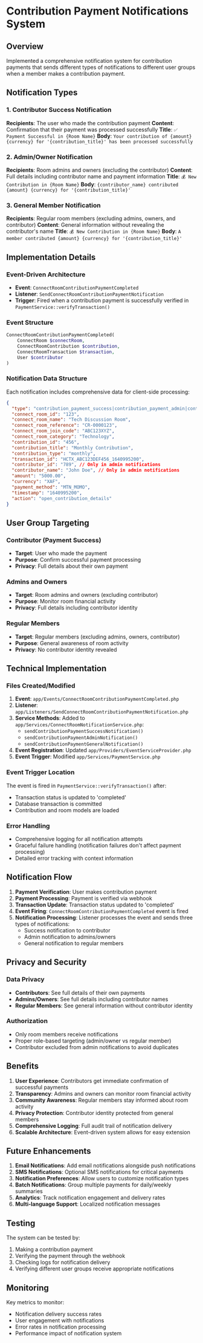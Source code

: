 # Contribution Payment Notifications System

## Overview
Implemented a comprehensive notification system for contribution payments that sends different types of notifications to different user groups when a member makes a contribution payment.

## Notification Types

### 1. Contributor Success Notification
**Recipients**: The user who made the contribution payment
**Content**: Confirmation that their payment was processed successfully
**Title**: `✅ Payment Successful in {Room Name}`
**Body**: `Your contribution of {amount} {currency} for '{contribution_title}' has been processed successfully`

### 2. Admin/Owner Notification
**Recipients**: Room admins and owners (excluding the contributor)
**Content**: Full details including contributor name and payment information
**Title**: `💰 New Contribution in {Room Name}`
**Body**: `{contributor_name} contributed {amount} {currency} for '{contribution_title}'`

### 3. General Member Notification
**Recipients**: Regular room members (excluding admins, owners, and contributor)
**Content**: General information without revealing the contributor's name
**Title**: `💰 New Contribution in {Room Name}`
**Body**: `A member contributed {amount} {currency} for '{contribution_title}'`

## Implementation Details

### Event-Driven Architecture
- **Event**: `ConnectRoomContributionPaymentCompleted`
- **Listener**: `SendConnectRoomContributionPaymentNotification`
- **Trigger**: Fired when a contribution payment is successfully verified in `PaymentService::verifyTransaction()`

### Event Structure
```php
ConnectRoomContributionPaymentCompleted(
    ConnectRoom $connectRoom,
    ConnectRoomContribution $contribution,
    ConnectRoomTransaction $transaction,
    User $contributor
)
```

### Notification Data Structure
Each notification includes comprehensive data for client-side processing:

```json
{
  "type": "contribution_payment_success|contribution_payment_admin|contribution_payment_general",
  "connect_room_id": "123",
  "connect_room_name": "Tech Discussion Room",
  "connect_room_reference": "CR-0000123",
  "connect_room_join_code": "ABC123XYZ",
  "connect_room_category": "Technology",
  "contribution_id": "456",
  "contribution_title": "Monthly Contribution",
  "contribution_type": "monthly",
  "transaction_id": "HCTX_ABC123DEF456_1640995200",
  "contributor_id": "789", // Only in admin notifications
  "contributor_name": "John Doe", // Only in admin notifications
  "amount": "5000.00",
  "currency": "XAF",
  "payment_method": "MTN_MOMO",
  "timestamp": "1640995200",
  "action": "open_contribution_details"
}
```

## User Group Targeting

### Contributor (Payment Success)
- **Target**: User who made the payment
- **Purpose**: Confirm successful payment processing
- **Privacy**: Full details about their own payment

### Admins and Owners
- **Target**: Room admins and owners (excluding contributor)
- **Purpose**: Monitor room financial activity
- **Privacy**: Full details including contributor identity

### Regular Members
- **Target**: Regular members (excluding admins, owners, contributor)
- **Purpose**: General awareness of room activity
- **Privacy**: No contributor identity revealed

## Technical Implementation

### Files Created/Modified

1. **Event**: `app/Events/ConnectRoomContributionPaymentCompleted.php`
2. **Listener**: `app/Listeners/SendConnectRoomContributionPaymentNotification.php`
3. **Service Methods**: Added to `app/Services/ConnectRoomNotificationService.php`:
   - `sendContributionPaymentSuccessNotification()`
   - `sendContributionPaymentAdminNotification()`
   - `sendContributionPaymentGeneralNotification()`
4. **Event Registration**: Updated `app/Providers/EventServiceProvider.php`
5. **Event Trigger**: Modified `app/Services/PaymentService.php`

### Event Trigger Location
The event is fired in `PaymentService::verifyTransaction()` after:
- Transaction status is updated to 'completed'
- Database transaction is committed
- Contribution and room models are loaded

### Error Handling
- Comprehensive logging for all notification attempts
- Graceful failure handling (notification failures don't affect payment processing)
- Detailed error tracking with context information

## Notification Flow

1. **Payment Verification**: User makes contribution payment
2. **Payment Processing**: Payment is verified via webhook
3. **Transaction Update**: Transaction status updated to 'completed'
4. **Event Firing**: `ConnectRoomContributionPaymentCompleted` event is fired
5. **Notification Processing**: Listener processes the event and sends three types of notifications:
   - Success notification to contributor
   - Admin notification to admins/owners
   - General notification to regular members

## Privacy and Security

### Data Privacy
- **Contributors**: See full details of their own payments
- **Admins/Owners**: See full details including contributor names
- **Regular Members**: See general information without contributor identity

### Authorization
- Only room members receive notifications
- Proper role-based targeting (admin/owner vs regular member)
- Contributor excluded from admin notifications to avoid duplicates

## Benefits

1. **User Experience**: Contributors get immediate confirmation of successful payments
2. **Transparency**: Admins and owners can monitor room financial activity
3. **Community Awareness**: Regular members stay informed about room activity
4. **Privacy Protection**: Contributor identity protected from general members
5. **Comprehensive Logging**: Full audit trail of notification delivery
6. **Scalable Architecture**: Event-driven system allows for easy extension

## Future Enhancements

1. **Email Notifications**: Add email notifications alongside push notifications
2. **SMS Notifications**: Optional SMS notifications for critical payments
3. **Notification Preferences**: Allow users to customize notification types
4. **Batch Notifications**: Group multiple payments for daily/weekly summaries
5. **Analytics**: Track notification engagement and delivery rates
6. **Multi-language Support**: Localized notification messages

## Testing

The system can be tested by:
1. Making a contribution payment
2. Verifying the payment through the webhook
3. Checking logs for notification delivery
4. Verifying different user groups receive appropriate notifications

## Monitoring

Key metrics to monitor:
- Notification delivery success rates
- User engagement with notifications
- Error rates in notification processing
- Performance impact of notification system
